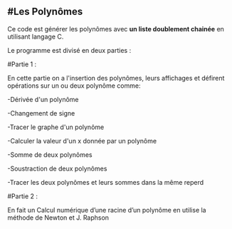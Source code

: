 #Les Polynômes
-------------------------------------------------------------------------------------------------------------------------------------

Ce code est générer les polynômes avec **un liste doublement chainée** en utilisant langage C.

Le programme est divisé en deux parties :

#Partie 1 :

En cette partie on a l'insertion des polynômes, leurs affichages et défirent opérations sur un ou deux polynôme comme:

  -Dérivée d'un polynôme

  -Changement de signe 

  -Tracer le graphe d'un polynôme

  -Calculer la valeur d'un x donnée par un polynôme 

  -Somme de deux polynômes 

  -Soustraction de deux polynômes

  -Tracer les deux polynômes et leurs sommes dans la même reperd


#Partie 2 :

En fait un Calcul numérique d’une racine d’un polynôme en utilise la méthode de Newton et J. Raphson





